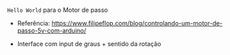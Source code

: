 `Hello World` para o Motor de passo

- Referência: https://www.filipeflop.com/blog/controlando-um-motor-de-passo-5v-com-arduino/

- Interface com input de graus + sentido da rotação